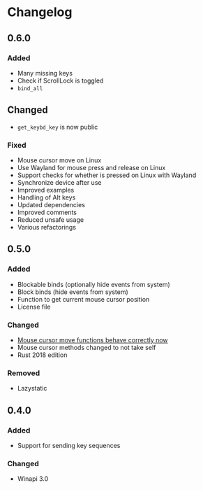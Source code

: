 # Changelog

## 0.6.0

### Added

- Many missing keys
- Check if ScrollLock is toggled
- `bind_all`

## Changed

- `get_keybd_key` is now public

### Fixed

- Mouse cursor move on Linux
- Use Wayland for mouse press and release on Linux
- Support checks for whether is pressed on Linux with Wayland
- Synchronize device after use
- Improved examples
- Handling of Alt keys
- Updated dependencies
- Improved comments
- Reduced unsafe usage
- Various refactorings

## 0.5.0

### Added

- Blockable binds (optionally hide events from system)
- Block binds (hide events from system)
- Function to get current mouse cursor position
- License file

### Changed

- [Mouse cursor move functions behave correctly now](https://github.com/obv-mikhail/InputBot/pull/22)
- Mouse cursor methods changed to not take self
- Rust 2018 edition

### Removed

- Lazystatic


## 0.4.0

### Added

- Support for sending key sequences

### Changed

- Winapi 3.0